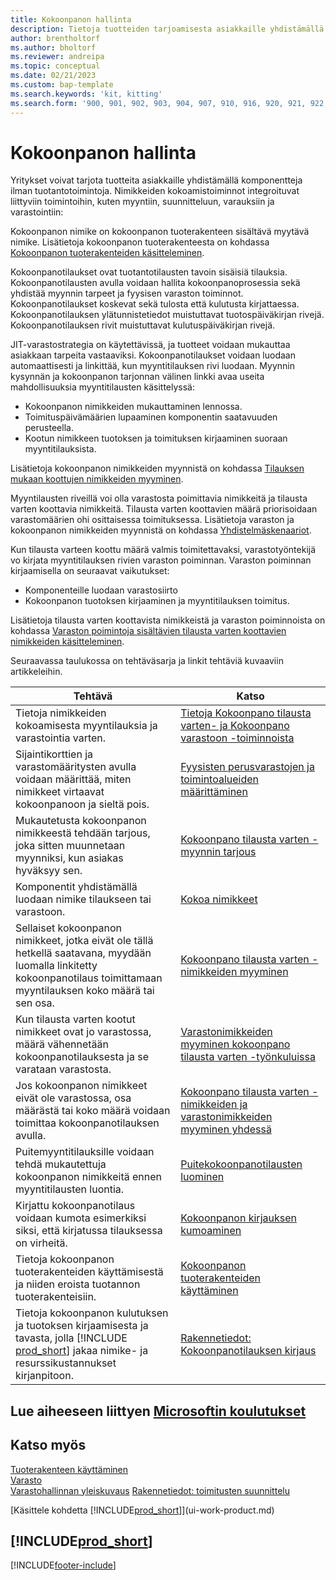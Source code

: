 ```yaml
---
title: Kokoonpanon hallinta
description: Tietoja tuotteiden tarjoamisesta asiakkaille yhdistämällä komponentteja yksinkertaisin prosessein ilman tuotantotoimintoja.
author: brentholtorf
ms.author: bholtorf
ms.reviewer: andreipa
ms.topic: conceptual
ms.date: 02/21/2023
ms.custom: bap-template
ms.search.keywords: 'kit, kitting'
ms.search.form: '900, 901, 902, 903, 904, 907, 910, 916, 920, 921, 922, 923, 940, 941, 942, 930, 931, 932, 914, 915, 905'
---
```

# <a name="assembly-management"></a>Kokoonpanon hallinta

Yritykset voivat tarjota tuotteita asiakkaille yhdistämällä komponentteja ilman tuotantotoimintoja. Nimikkeiden kokoamistoiminnot integroituvat liittyviin toimintoihin, kuten myyntiin, suunnitteluun, varauksiin ja varastointiin:  

Kokoonpanon nimike on kokoonpanon tuoterakenteen sisältävä myytävä nimike. Lisätietoja kokoonpanon tuoterakenteesta on kohdassa [Kokoonpanon tuoterakenteiden käsitteleminen](assembly-how-work-assembly-boms.md).

Kokoonpanotilaukset ovat tuotantotilausten tavoin sisäisiä tilauksia. Kokoonpanotilausten avulla voidaan hallita kokoonpanoprosessia sekä yhdistää myynnin tarpeet ja fyysisen varaston toiminnot. Kokoonpanotilaukset koskevat sekä tulosta että kulutusta kirjattaessa. Kokoonpanotilauksen ylätunnistetiedot muistuttavat tuotospäiväkirjan rivejä. Kokoonpanotilauksen rivit muistuttavat kulutuspäiväkirjan rivejä.  

JIT-varastostrategia on käytettävissä, ja tuotteet voidaan mukauttaa asiakkaan tarpeita vastaaviksi. Kokoonpanotilaukset voidaan luodaan automaattisesti ja linkittää, kun myyntitilauksen rivi luodaan. Myynnin kysynnän ja kokoonpanon tarjonnan välinen linkki avaa useita mahdollisuuksia myyntitilausten käsittelyssä:

* Kokoonpanon nimikkeiden mukauttaminen lennossa.
* Toimituspäivämäärien lupaaminen komponentin saatavuuden perusteella.
* Kootun nimikkeen tuotoksen ja toimituksen kirjaaminen suoraan myyntitilauksista.

Lisätietoja kokoonpanon nimikkeiden myynnistä on kohdassa [Tilauksen mukaan koottujen nimikkeiden myyminen](assembly-how-to-sell-items-assembled-to-order.md).  

Myyntilausten riveillä voi olla varastosta poimittavia nimikkeitä ja tilausta varten koottavia nimikkeitä. Tilausta varten koottavien määrä priorisoidaan varastomäärien ohi osittaisessa toimituksessa. Lisätietoja varaston ja kokoonpanon nimikkeiden myynnistä on kohdassa [Yhdistelmäskenaariot](assembly-assemble-to-order-or-assemble-to-stock.md#combination-scenarios).  

Kun tilausta varteen koottu määrä valmis toimitettavaksi, varastotyöntekijä vo kirjata myyntitilauksen rivien varaston poiminnan. Varaston poiminnan kirjaamisella on seuraavat vaikutukset:

* Komponenteille luodaan varastosiirto
* Kokoonpanon tuotoksen kirjaaminen ja myyntitilauksen toimitus.

Lisätietoja tilausta varten koottavista nimikkeistä ja varaston poiminnoista on kohdassa [Varaston poimintoja sisältävien tilausta varten koottavien nimikkeiden käsitteleminen](warehouse-how-to-pick-items-with-inventory-picks.md#handling-assemble-to-order-items-with-inventory-picks).

Seuraavassa taulukossa on tehtäväsarja ja linkit tehtäviä kuvaaviin artikkeleihin.

|**Tehtävä**|**Katso**|  
|------------|-------------|  
|Tietoja nimikkeiden kokoamisesta myyntilauksia ja varastointia varten.|[Tietoja Kokoonpano tilausta varten- ja Kokoonpano varastoon -toiminnoista](assembly-assemble-to-order-or-assemble-to-stock.md)|
|Sijaintikorttien ja varastomääritysten avulla voidaan määrittää, miten nimikkeet virtaavat kokoonpanoon ja sieltä pois.|[Fyysisten perusvarastojen ja toimintoalueiden määrittäminen](warehouse-how-to-set-up-basic-warehouses-with-operations-areas.md)|
|Mukautetusta kokoonpanon nimikkeestä tehdään tarjous, joka sitten muunnetaan myynniksi, kun asiakas hyväksyy sen.|[Kokoonpano tilausta varten -myynnin tarjous](assembly-how-to-quote-an-assemble-to-order-sale.md)|
|Komponentit yhdistämällä luodaan nimike tilaukseen tai varastoon.|[Kokoa nimikkeet](assembly-how-to-assemble-items.md)|  
|Sellaiset kokoonpanon nimikkeet, jotka eivät ole tällä hetkellä saatavana, myydään luomalla linkitetty kokoonpanotilaus toimittamaan myyntilauksen koko määrä tai sen osa.|[Kokoonpano tilausta varten -nimikkeiden myyminen](assembly-how-to-sell-items-assembled-to-order.md)|
|Kun tilausta varten kootut nimikkeet ovat jo varastossa, määrä vähennetään kokoonpanotilauksesta ja se varataan varastosta.|[Varastonimikkeiden myyminen kokoonpano tilausta varten -työnkuluissa](assembly-how-to-sell-inventory-items-in-assemble-to-order-flows.md)|  
|Jos kokoonpanon nimikkeet eivät ole varastossa, osa määrästä tai koko määrä voidaan toimittaa kokoonpanotilauksen avulla.|[Kokoonpano tilausta varten -nimikkeiden ja varastonimikkeiden myyminen yhdessä](assembly-how-to-sell-assemble-to-order-items-and-inventory-items-together.md)|
|Puitemyyntitilauksille voidaan tehdä mukautettuja kokoonpanon nimikkeitä ennen myyntitilausten luontia.|[Puitekokoonpanotilausten luominen](assembly-how-to-create-blanket-assembly-orders.md)|
|Kirjattu kokoonpanotilaus voidaan kumota esimerkiksi siksi, että kirjatussa tilauksessa on virheitä.|[Kokoonpanon kirjauksen kumoaminen](assembly-how-to-undo-assembly-posting.md)|
|Tietoja kokoonpanon tuoterakenteiden käyttämisestä ja niiden eroista tuotannon tuoterakenteisiin.|[Kokoonpanon tuoterakenteiden käyttäminen](assembly-how-work-assembly-boms.md)|
|Tietoja kokoonpanon kulutuksen ja tuotoksen kirjaamisesta ja tavasta, jolla [!INCLUDE [prod_short](includes/prod_short.md)] jakaa nimike- ja resurssikustannukset kirjanpitoon.|[Rakennetiedot: Kokoonpanotilauksen kirjaus](design-details-assembly-order-posting.md)|  

## <a name="see-related-microsoft-training"></a>Lue aiheeseen liittyen [Microsoftin koulutukset](/training/paths/assemble-items-dynamics-365-business-central/)

## <a name="see-also"></a>Katso myös

[Tuoterakenteen käyttäminen](inventory-how-work-BOMs.md)  
[Varasto](inventory-manage-inventory.md)  
[Varastohallinnan yleiskuvaus](design-details-warehouse-management.md)
[Rakennetiedot: toimitusten suunnittelu](design-details-supply-planning.md)  
<!-- [Walkthrough: Planning Supplies Manually](walkthrough-planning-supplies-manually.md)   -->
<!-- [Walkthrough: Selling, Assembling, and Shipping Kits](walkthrough-selling-assembling-and-shipping-kits.md)   -->
[Käsittele kohdetta [!INCLUDE[prod_short](includes/prod_short.md)]](ui-work-product.md)  

## [!INCLUDE[prod_short](includes/free_trial_md.md)]  

[!INCLUDE[footer-include](includes/footer-banner.md)]
